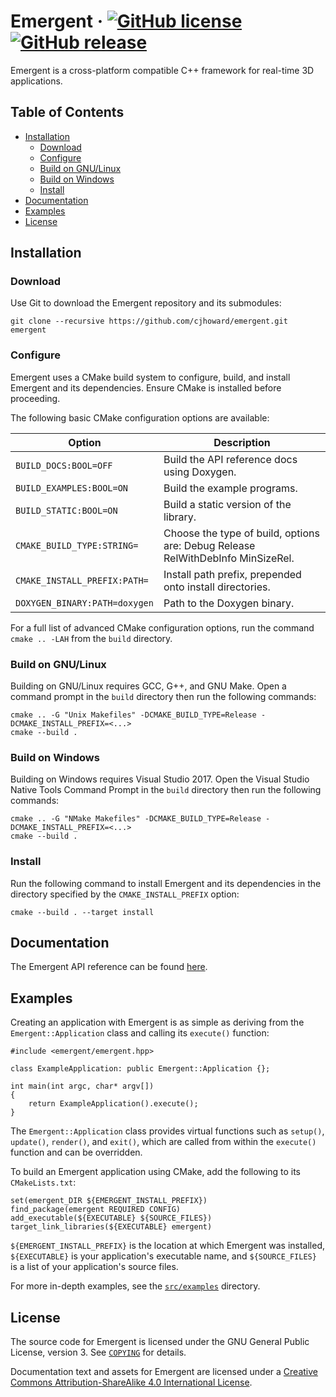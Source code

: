 # Emergent &middot; [![GitHub license](https://img.shields.io/github/license/cjhoward/emergent.svg)](https://github.com/cjhoward/emergent/blob/master/COPYING) [![GitHub release](https://img.shields.io/github/release/cjhoward/emergent.svg)](https://github.com/cjhoward/emergent/releases/)

Emergent is a cross-platform compatible C++ framework for real-time 3D applications.

## Table of Contents

* [Installation](#installation)
	* [Download](#download)
	* [Configure](#configure)
	* [Build on GNU/Linux](#build-on-gnulinux)
	* [Build on Windows](#build-on-windows)
	* [Install](#install)
* [Documentation](#documentation)
* [Examples](#examples)
* [License](#license)

## Installation

### Download

Use Git to download the Emergent repository and its submodules:

	git clone --recursive https://github.com/cjhoward/emergent.git emergent

### Configure

Emergent uses a CMake build system to configure, build, and install Emergent and its dependencies. Ensure CMake is installed before proceeding.

The following basic CMake configuration options are available:

| Option                        | Description                                                                     |
| ----------------------------- | ------------------------------------------------------------------------------- |
| `BUILD_DOCS:BOOL=OFF`         | Build the API reference docs using Doxygen.                                     |
| `BUILD_EXAMPLES:BOOL=ON`      | Build the example programs.                                                     |
| `BUILD_STATIC:BOOL=ON`        | Build a static version of the library.                                          |
| `CMAKE_BUILD_TYPE:STRING=`    | Choose the type of build, options are: Debug Release RelWithDebInfo MinSizeRel. |
| `CMAKE_INSTALL_PREFIX:PATH=`  | Install path prefix, prepended onto install directories.                        |
| `DOXYGEN_BINARY:PATH=doxygen` | Path to the Doxygen binary.                                                     |

For a full list of advanced CMake configuration options, run the command `cmake .. -LAH` from the `build` directory.

### Build on GNU/Linux

Building on GNU/Linux requires GCC, G++, and GNU Make. Open a command prompt in the `build` directory then run the following commands:

	cmake .. -G "Unix Makefiles" -DCMAKE_BUILD_TYPE=Release -DCMAKE_INSTALL_PREFIX=<...>
	cmake --build .

### Build on Windows

Building on Windows requires Visual Studio 2017. Open the Visual Studio Native Tools Command Prompt in the `build` directory then run the following commands:

	cmake .. -G "NMake Makefiles" -DCMAKE_BUILD_TYPE=Release -DCMAKE_INSTALL_PREFIX=<...>
	cmake --build .

### Install

Run the following command to install Emergent and its dependencies in the directory specified by the `CMAKE_INSTALL_PREFIX` option:

	cmake --build . --target install

## Documentation

The Emergent API reference can be found [here](http://cjhoward.org/emergent/api-reference).

## Examples

Creating an application with Emergent is as simple as deriving from the `Emergent::Application` class and calling its `execute()` function:

	#include <emergent/emergent.hpp>

	class ExampleApplication: public Emergent::Application {};

	int main(int argc, char* argv[])
	{
		return ExampleApplication().execute();
	}

The `Emergent::Application` class provides virtual functions such as `setup()`, `update()`, `render()`, and `exit()`, which are called from within the `execute()` function and can be overridden.

To build an Emergent application using CMake, add the following to its `CMakeLists.txt`:

	set(emergent_DIR ${EMERGENT_INSTALL_PREFIX})
	find_package(emergent REQUIRED CONFIG)
	add_executable(${EXECUTABLE} ${SOURCE_FILES})
	target_link_libraries(${EXECUTABLE} emergent)

`${EMERGENT_INSTALL_PREFIX}` is the location at which Emergent was installed, `${EXECUTABLE}` is your application's executable name, and `${SOURCE_FILES}` is a list of your application's source files.

For more in-depth examples, see the [`src/examples`](./src/examples) directory.

## License

The source code for Emergent is licensed under the GNU General Public License, version 3. See [`COPYING`](./COPYING) for details.

Documentation text and assets for Emergent are licensed under a [Creative Commons Attribution-ShareAlike 4.0 International License](http://creativecommons.org/licenses/by-sa/4.0/).
